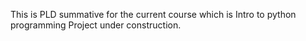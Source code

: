 This is PLD summative for the current course which is Intro to python programming
Project under construction.


